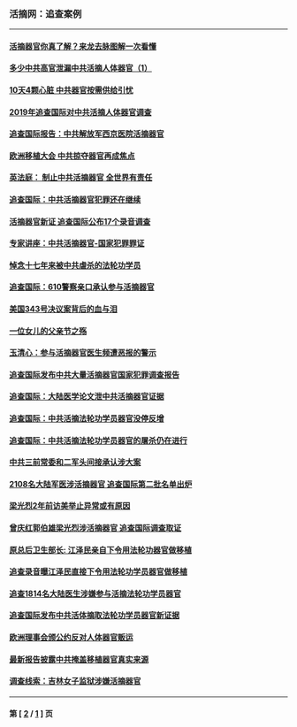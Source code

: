 ### 活摘网：追查案例
---
#### [活摘器官你真了解？来龙去脉图解一次看懂](../../pages/nf5880/n13013820.md?11150430) 
#### [多少中共高官泄漏中共活摘人体器官（1）](../../pages/nf5880/n12671234.md?11150430) 
#### [10天4颗心脏 中共器官按需供给引忧](../../pages/nf5880/n12326366.md?11150430) 
#### [2019年追查国际对中共活摘人体器官调查](../../pages/nf5880/n11917733.md?11150430) 
#### [追查国际报告：中共解放军西京医院活摘器官](../../pages/nf5880/n11838359.md?11150430) 
#### [欧洲移植大会 中共掠夺器官再成焦点](../../pages/nf5880/n11538883.md?11150430) 
#### [英法庭： 制止中共活摘器官 全世界有责任](../../pages/nf5880/n11330691.md?11150430) 
#### [追查国际：中共活摘器官犯罪还在继续](../../pages/nf5880/n11218301.md?11150430) 
#### [活摘器官新证 追查国际公布17个录音调查](../../pages/nf5880/n10897744.md?11150430) 
#### [专家讲座：中共活摘器官-国家犯罪罪证](../../pages/nf5880/n8828153.md?11150430) 
#### [悼念十七年来被中共虐杀的法轮功学员](../../pages/nf5880/n8124823.md?11150430) 
#### [追查国际：610警察亲口承认参与活摘器官](../../pages/nf5880/n8109067.md?11150430) 
#### [美国343号决议案背后的血与泪](../../pages/nf5880/n8020684.md?11150430) 
#### [一位女儿的父亲节之殇](../../pages/nf5880/n8014122.md?11150430) 
#### [玉清心：参与活摘器官医生频遭恶报的警示](../../pages/nf5880/n4637546.md?11150430) 
#### [追查国际发布中共大量活摘器官国家犯罪调查报告](../../pages/nf5880/n4613428.md?11150430) 
#### [追查国际：大陆医学论文泄中共活摘器官证据](../../pages/nf5880/n4608794.md?11150430) 
#### [追查国际：中共活摘法轮功学员器官没停反增](../../pages/nf5880/n4584075.md?11150430) 
#### [追查国际：中共活摘法轮功学员器官的屠杀仍在进行](../../pages/nf5880/n4299154.md?11150430) 
#### [中共三前常委和二军头间接承认涉大案](../../pages/nf5880/n4286244.md?11150430) 
#### [2108名大陆军医涉活摘器官 追查国际第二批名单出炉](../../pages/nf5880/n4284769.md?11150430) 
#### [梁光烈2年前访美举止异常或有原因](../../pages/nf5880/n4279686.md?11150430) 
#### [曾庆红郭伯雄梁光烈涉活摘器官 追查国际调查取证](../../pages/nf5880/n4278462.md?11150430) 
#### [原总后卫生部长: 江泽民亲自下令用法轮功器官做移植](../../pages/nf5880/n4263864.md?11150430) 
#### [追查录音曝江泽民直接下令用法轮功学员器官做移植](../../pages/nf5880/n4261268.md?11150430) 
#### [追查1814名大陆医生涉嫌参与活摘法轮功学员器官](../../pages/nf5880/n4259055.md?11150430) 
#### [追查国际发布中共活体摘取法轮功学员器官新证据](../../pages/nf5880/n4258255.md?11150430) 
#### [欧洲理事会颁公约反对人体器官贩运](../../pages/nf5880/n4206955.md?11150430) 
#### [最新报告披露中共掩盖移植器官真实来源](../../pages/nf5880/n4140084.md?11150430) 
#### [调查线索：吉林女子监狱涉嫌活摘器官](../../pages/nf5880/n4044366.md?11150430) 

---
#### 第 [ [2](./2.md?11150430) / [1](./1.md?11150430) ] 页
